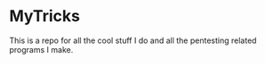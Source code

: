 # MyTricks

This is a repo for all the cool stuff I do and all the pentesting related programs I make.
